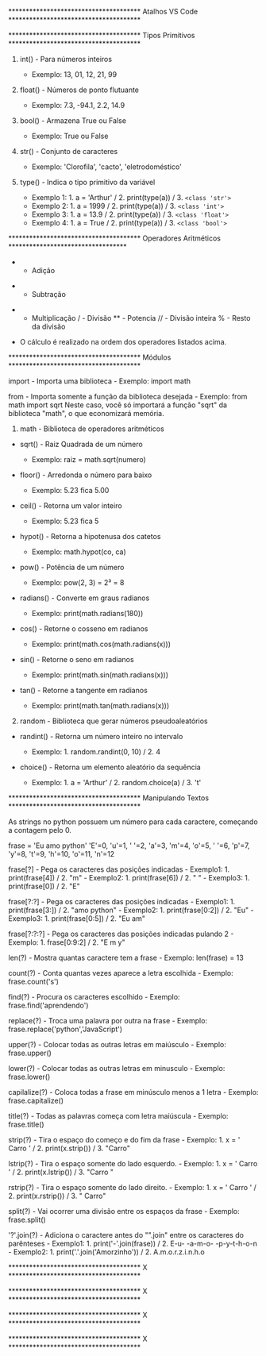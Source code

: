 ************************************** Atalhos VS Code **************************************



************************************** Tipos Primitivos **************************************


1. int() - Para números inteiros
     - Exemplo: 13, 01, 12, 21, 99

2. float() - Números de ponto flutuante
     - Exemplo: 7.3, -94.1, 2.2, 14.9

3. bool() - Armazena True ou False
     - Exemplo: True ou False

4. str() - Conjunto de caracteres
     - Exemplo: 'Clorofila', 'cacto', 'eletrodoméstico'

5. type() - Indica o tipo primitivo da variável
     - Exemplo 1: 1. a = 'Arthur' / 2. print(type(a)) / 3. `<class 'str'>`
     - Exemplo 2: 1. a = 1999 / 2. print(type(a)) / 3. `<class 'int'>`
     - Exemplo 3: 1. a = 13.9 / 2. print(type(a)) / 3. `<class 'float'>`
     - Exemplo 4: 1. a = True / 2. print(type(a)) / 3. `<class 'bool'>`


************************************** Operadores Aritméticos **********************************


+  - Adição
-  - Subtração
*  - Multiplicação
/  - Divisão
** - Potencia
// - Divisão inteira
%  - Resto da divisão

- O cálculo é realizado na ordem dos operadores listados acima.


************************************** Módulos **************************************


import - Importa uma biblioteca
     - Exemplo: import math

from - Importa somente a função da biblioteca desejada
     - Exemplo: from math import sqrt
 Neste caso, você só importará a função "sqrt" da biblioteca "math", o que economizará memória.


1. math - Biblioteca de operadores aritméticos


- sqrt() - Raiz Quadrada de um número
     - Exemplo: raiz = math.sqrt(numero)

- floor() - Arredonda o número para baixo
     - Exemplo: 5.23 fica 5.00

- ceil() - Retorna um valor inteiro
     - Exemplo: 5.23 fica 5

- hypot() - Retorna a hipotenusa dos catetos
     - Exemplo: math.hypot(co, ca)

- pow() - Potência de um número
     - Exemplo: pow(2, 3) = 2³ = 8

- radians() - Converte em graus radianos
     - Exemplo: print(math.radians(180))

- cos() - Retorne o cosseno em radianos
     - Exemplo: print(math.cos(math.radians(x)))

- sin() - Retorne o seno em radianos
     - Exemplo: print(math.sin(math.radians(x)))

- tan() - Retorne a tangente em radianos
     - Exemplo: print(math.tan(math.radians(x)))


2. random - Biblioteca que gerar números pseudoaleatórios


- randint() - Retorna um número inteiro no intervalo
     - Exemplo: 1. random.randint(0, 10) / 2. 4

- choice()  - Retorna um elemento aleatório da sequência
     - Exemplo: 1. a = 'Arthur' / 2. random.choice(a) / 3. 't'


************************************** Manipulando Textos **************************************


As strings no python possuem um número para cada caractere, começando a contagem pelo 0.

frase = 'Eu amo python'
'E'=0, 'u'=1, ' '=2, 'a'=3, 'm'=4, 'o'=5, ' '=6, 'p'=7, 'y'=8, 't'=9, 'h'=10, 'o'=11, 'n'=12

frase[?] - Pega os caracteres das posições indicadas
     - Exemplo1: 1. print(frase[4]) / 2. "m"
     - Exemplo2: 1. print(frase[6]) / 2. " "
     - Exemplo3: 1. print(frase[0]) / 2. "E"

frase[?:?] - Pega os caracteres das posições indicadas
     - Exemplo1: 1. print(frase[3:]) / 2. "amo python"
     - Exemplo2: 1. print(frase[0:2]) / 2. "Eu"
     - Exemplo3: 1. print(frase[0:5]) / 2. "Eu am"

frase[?:?:?] - Pega os caracteres das posições indicadas pulando 2
     - Exemplo: 1. frase[0:9:2] / 2. "E m y"

len(?) - Mostra quantas caractere tem a frase
     - Exemplo: len(frase) = 13

count(?) - Conta quantas vezes aparece a letra escolhida
     - Exemplo: frase.count('s')

find(?) - Procura os caracteres escolhido
     - Exemplo: frase.find('aprendendo')

replace(?) - Troca uma palavra por outra na frase
     - Exemplo: frase.replace('python','JavaScript')

upper(?) - Colocar todas as outras letras em maiúsculo
     - Exemplo: frase.upper()

lower(?) - Colocar todas as outras letras em minusculo
     - Exemplo: frase.lower()

capilalize(?) - Coloca todas a frase em minúsculo menos a 1 letra
     - Exemplo: frase.capitalize()

title(?) - Todas as palavras começa com letra maiúscula
     - Exemplo: frase.title()

strip(?) - Tira o espaço do começo e do fim da frase
     - Exemplo: 1. x = '    Carro     ' / 2. print(x.strip()) / 3. "Carro"

lstrip(?) - Tira o espaço somente do lado esquerdo.
     - Exemplo: 1. x = '    Carro     ' / 2. print(x.lstrip()) / 3. "Carro     "

rstrip(?) - Tira o espaço somente do lado direito.
     - Exemplo: 1. x = '    Carro     ' / 2. print(x.rstrip()) / 3. "    Carro"

split(?) - Vai ocorrer uma divisão entre os espaços da frase
     - Exemplo: frase.split()

'?'.join(?) - Adiciona o caractere antes do "".join" entre os caracteres do parênteses
     - Exemplo1: 1. print('-'.join(frase)) / 2. E-u- -a-m-o- -p-y-t-h-o-n
     - Exemplo2: 1. print('.'.join('Amorzinho')) / 2. A.m.o.r.z.i.n.h.o

************************************** X **************************************



************************************** X **************************************



************************************** X **************************************



************************************** X **************************************

